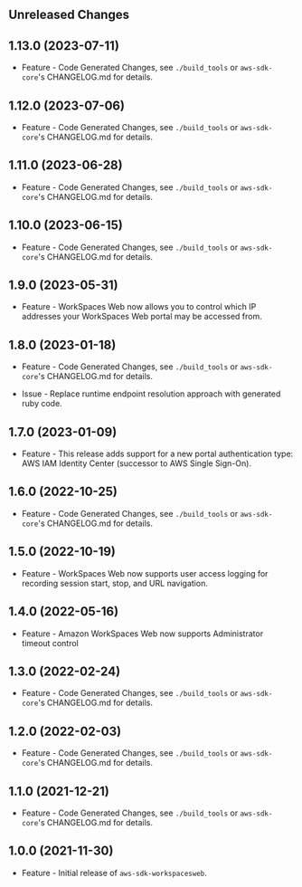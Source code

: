 Unreleased Changes
------------------

1.13.0 (2023-07-11)
------------------

* Feature - Code Generated Changes, see `./build_tools` or `aws-sdk-core`'s CHANGELOG.md for details.

1.12.0 (2023-07-06)
------------------

* Feature - Code Generated Changes, see `./build_tools` or `aws-sdk-core`'s CHANGELOG.md for details.

1.11.0 (2023-06-28)
------------------

* Feature - Code Generated Changes, see `./build_tools` or `aws-sdk-core`'s CHANGELOG.md for details.

1.10.0 (2023-06-15)
------------------

* Feature - Code Generated Changes, see `./build_tools` or `aws-sdk-core`'s CHANGELOG.md for details.

1.9.0 (2023-05-31)
------------------

* Feature - WorkSpaces Web now allows you to control which IP addresses your WorkSpaces Web portal may be accessed from.

1.8.0 (2023-01-18)
------------------

* Feature - Code Generated Changes, see `./build_tools` or `aws-sdk-core`'s CHANGELOG.md for details.

* Issue - Replace runtime endpoint resolution approach with generated ruby code.

1.7.0 (2023-01-09)
------------------

* Feature - This release adds support for a new portal authentication type: AWS IAM Identity Center (successor to AWS Single Sign-On).

1.6.0 (2022-10-25)
------------------

* Feature - Code Generated Changes, see `./build_tools` or `aws-sdk-core`'s CHANGELOG.md for details.

1.5.0 (2022-10-19)
------------------

* Feature - WorkSpaces Web now supports user access logging for recording session start, stop, and URL navigation.

1.4.0 (2022-05-16)
------------------

* Feature - Amazon WorkSpaces Web now supports Administrator timeout control

1.3.0 (2022-02-24)
------------------

* Feature - Code Generated Changes, see `./build_tools` or `aws-sdk-core`'s CHANGELOG.md for details.

1.2.0 (2022-02-03)
------------------

* Feature - Code Generated Changes, see `./build_tools` or `aws-sdk-core`'s CHANGELOG.md for details.

1.1.0 (2021-12-21)
------------------

* Feature - Code Generated Changes, see `./build_tools` or `aws-sdk-core`'s CHANGELOG.md for details.

1.0.0 (2021-11-30)
------------------

* Feature - Initial release of `aws-sdk-workspacesweb`.

